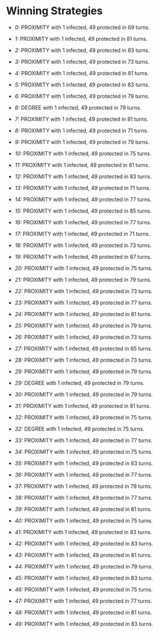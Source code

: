 # Winning Strategies

* _0:_ PROXIMITY with 1 infected, 49 protected in 69 turns.


* _1:_ PROXIMITY with 1 infected, 49 protected in 81 turns.


* _2:_ PROXIMITY with 1 infected, 49 protected in 83 turns.


* _3:_ PROXIMITY with 1 infected, 49 protected in 73 turns.


* _4:_ PROXIMITY with 1 infected, 49 protected in 81 turns.


* _5:_ PROXIMITY with 1 infected, 49 protected in 83 turns.


* _6:_ PROXIMITY with 1 infected, 49 protected in 79 turns.


* _6:_ DEGREE with 1 infected, 49 protected in 79 turns.


* _7:_ PROXIMITY with 1 infected, 49 protected in 81 turns.


* _8:_ PROXIMITY with 1 infected, 49 protected in 71 turns.


* _9:_ PROXIMITY with 1 infected, 49 protected in 79 turns.


* _10:_ PROXIMITY with 1 infected, 49 protected in 75 turns.


* _11:_ PROXIMITY with 1 infected, 49 protected in 81 turns.


* _12:_ PROXIMITY with 1 infected, 49 protected in 83 turns.


* _13:_ PROXIMITY with 1 infected, 49 protected in 71 turns.


* _14:_ PROXIMITY with 1 infected, 49 protected in 77 turns.


* _15:_ PROXIMITY with 1 infected, 49 protected in 85 turns.


* _16:_ PROXIMITY with 1 infected, 49 protected in 77 turns.


* _17:_ PROXIMITY with 1 infected, 49 protected in 71 turns.


* _18:_ PROXIMITY with 1 infected, 49 protected in 73 turns.


* _19:_ PROXIMITY with 1 infected, 49 protected in 87 turns.


* _20:_ PROXIMITY with 1 infected, 49 protected in 75 turns.


* _21:_ PROXIMITY with 1 infected, 49 protected in 79 turns.


* _22:_ PROXIMITY with 1 infected, 49 protected in 73 turns.


* _23:_ PROXIMITY with 1 infected, 49 protected in 77 turns.


* _24:_ PROXIMITY with 1 infected, 49 protected in 81 turns.


* _25:_ PROXIMITY with 1 infected, 49 protected in 79 turns.


* _26:_ PROXIMITY with 1 infected, 49 protected in 73 turns.


* _27:_ PROXIMITY with 1 infected, 49 protected in 65 turns.


* _28:_ PROXIMITY with 1 infected, 49 protected in 73 turns.


* _29:_ PROXIMITY with 1 infected, 49 protected in 79 turns.


* _29:_ DEGREE with 1 infected, 49 protected in 79 turns.


* _30:_ PROXIMITY with 1 infected, 49 protected in 79 turns.


* _31:_ PROXIMITY with 1 infected, 49 protected in 81 turns.


* _32:_ PROXIMITY with 1 infected, 49 protected in 75 turns.


* _32:_ DEGREE with 1 infected, 49 protected in 75 turns.


* _33:_ PROXIMITY with 1 infected, 49 protected in 77 turns.


* _34:_ PROXIMITY with 1 infected, 49 protected in 75 turns.


* _35:_ PROXIMITY with 1 infected, 49 protected in 83 turns.


* _36:_ PROXIMITY with 1 infected, 49 protected in 77 turns.


* _37:_ PROXIMITY with 1 infected, 49 protected in 79 turns.


* _38:_ PROXIMITY with 1 infected, 49 protected in 77 turns.


* _39:_ PROXIMITY with 1 infected, 49 protected in 81 turns.


* _40:_ PROXIMITY with 1 infected, 49 protected in 75 turns.


* _41:_ PROXIMITY with 1 infected, 49 protected in 83 turns.


* _42:_ PROXIMITY with 1 infected, 49 protected in 83 turns.


* _43:_ PROXIMITY with 1 infected, 49 protected in 81 turns.


* _44:_ PROXIMITY with 1 infected, 49 protected in 79 turns.


* _45:_ PROXIMITY with 1 infected, 49 protected in 83 turns.


* _46:_ PROXIMITY with 1 infected, 49 protected in 75 turns.


* _47:_ PROXIMITY with 1 infected, 49 protected in 77 turns.


* _48:_ PROXIMITY with 1 infected, 49 protected in 81 turns.


* _49:_ PROXIMITY with 1 infected, 49 protected in 83 turns.


